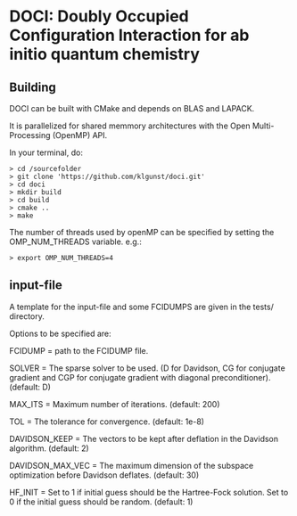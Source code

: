 DOCI: Doubly Occupied Configuration Interaction for ab initio quantum chemistry
===============================================================================

Building
--------

DOCI can be built with CMake and depends on BLAS and LAPACK.

It is parallelized for shared memmory architectures with the Open Multi-Processing (OpenMP) API.

In your terminal, do:

    > cd /sourcefolder
    > git clone 'https://github.com/klgunst/doci.git'
    > cd doci
    > mkdir build
    > cd build
    > cmake ..
    > make

The number of threads used by openMP can be specified by setting the OMP_NUM_THREADS variable. e.g.:

    > export OMP_NUM_THREADS=4


input-file
----------

A template for the input-file and some FCIDUMPS are given in the tests/ directory.

Options to be specified are:

FCIDUMP          = path to the FCIDUMP file.

SOLVER           = The sparse solver to be used. (D for Davidson, CG for conjugate gradient and CGP
for conjugate gradient with diagonal preconditioner). (default: D)

MAX_ITS          = Maximum number of iterations. (default: 200)

TOL              = The tolerance for convergence. (default: 1e-8)

DAVIDSON_KEEP    = The vectors to be kept after deflation in the Davidson algorithm. (default: 2)

DAVIDSON_MAX_VEC = The maximum dimension of the subspace optimization before Davidson deflates. 
(default: 30)

HF_INIT          = Set to 1 if initial guess should be the Hartree-Fock solution. Set to 0 if the 
initial guess should be random. (default: 1)


